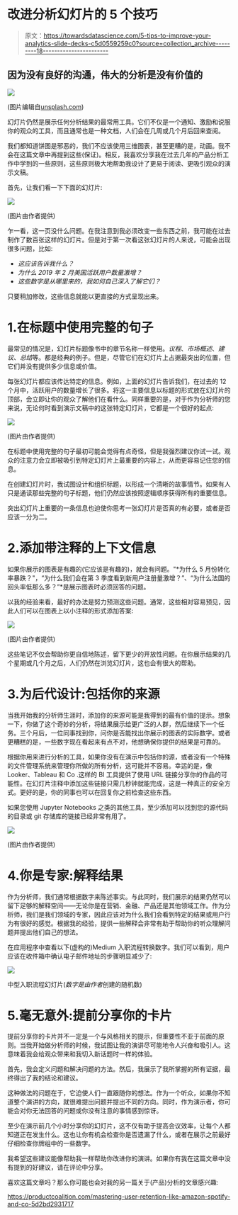 # 改进分析幻灯片的 5 个技巧

> 原文：<https://towardsdatascience.com/5-tips-to-improve-your-analytics-slide-decks-c5d0559259c0?source=collection_archive---------18----------------------->

## 因为没有良好的沟通，伟大的分析是没有价值的

![](img/9e9d2926d141563671a8435eae12f4f6.png)

(图片编辑自[unsplash.com](https://unsplash.com/photos/jhw1cRdWkEI))

幻灯片仍然是展示任何分析结果的最常用工具。它们不仅是一个通知、激励和说服你的观众的工具，而且通常也是一种文档，人们会在几周或几个月后回来查阅。

我们都知道饼图是邪恶的，我们不应该使用三维图表，甚至更糟的是，动画。我不会在这篇文章中再提到这些(保证)。相反，我喜欢分享我在过去几年的产品分析工作中学到的一些原则，这些原则极大地帮助我设计了更易于阅读、更吸引观众的演示文稿。

首先，让我们看一下下面的幻灯片:

![](img/64b31927f642264f3f374100bfd1a3b8.png)

(图片由作者提供)

乍一看，这一页没什么问题。在我注意到我必须改变一些东西之前，我可能在过去制作了数百张这样的幻灯片。但是对于第一次看这张幻灯片的人来说，可能会出现很多问题，比如:

*   *这应该告诉我什么？*
*   *为什么 2019 年 2 月美国活跃用户数量激增？*
*   *这些数字是从哪里来的，我如何自己深入了解它们？*

只要稍加修改，这些信息就能以更直接的方式呈现出来。

# 1.在标题中使用完整的句子

最常见的情况是，幻灯片标题像书中的章节名称一样使用。*议程*、*市场概述*、*建议*、*总结*等。都是经典的例子。但是，尽管它们在幻灯片上占据最突出的位置，但它们并没有提供多少信息或价值。

每张幻灯片都应该传达特定的信息。例如，上面的幻灯片告诉我们，在过去的 12 个月中，活跃用户的数量增长了很多。将这一主要信息以标题的形式放在幻灯片的顶部，会立即让你的观众了解他们在看什么。同样重要的是，对于作为分析师的您来说，无论何时看到演示文稿中的这张特定幻灯片，它都是一个很好的起点:

![](img/ca4a12a2791f21efdd1c5641d1ca7e29.png)

(图片由作者提供)

在标题中使用完整的句子最初可能会觉得有点奇怪，但是我强烈建议你试一试。观众的注意力会立即被吸引到特定幻灯片上最重要的内容上，从而更容易记住您的信息。

在创建幻灯片时，我试图设计和组织标题，以形成一个清晰的故事情节。如果有人只是通读那些完整的句子标题，他们仍然应该按照逻辑顺序获得所有的重要信息。

突出幻灯片上重要的一条信息也迫使你思考一张幻灯片是否真的有必要，或者是否应该一分为二。

# 2.添加带注释的上下文信息

如果你展示的图表是有趣的(它应该是有趣的)，就会有问题。"*为什么 5 月份转化率暴跌？"，“为什么我们会在第 3 季度看到新用户注册量激增？”、“为什么法国的回头率低那么多？”*是展示图表时必须回答的问题。

以我的经验来看，最好的办法是努力预测这些问题。通常，这些相对容易预见，因此人们可以在图表上以小注释的形式添加答案:

![](img/69e97831267cdd057c0b1ec629735762.png)

(图片由作者提供)

这些笔记不仅会帮助你更自信地陈述，留下更少的开放性问题。在你展示结果的几个星期或几个月之后，人们仍然在浏览幻灯片，这也会有很大的帮助。

# 3.为后代设计:包括你的来源

当我开始我的分析师生涯时，添加你的来源可能是我得到的最有价值的提示。想象一下，你做了这个奇妙的分析，将结果展示给更广泛的人群，然后继续下一个任务。三个月后，一位同事找到你，问你是否能找出你展示的图表的实际数字。或者更糟糕的是，一些数字现在看起来有点不对，他想确保你提供的结果是可靠的。

根据你用来进行分析的工具，如果你没有在演示中包括你的源，或者没有一个特殊的文件管理系统来管理你所做的所有分析，这可能并不容易。幸运的是，像 Looker、Tableau 和 Co .这样的 BI 工具提供了使用 URL 链接分享你的作品的可能性。在幻灯片注释中添加这些链接只需几秒钟就能完成，这是一种真正的安全方式。更好的是，你的同事也可以在回复你之前检查这些东西。

如果您使用 Jupyter Notebooks 之类的其他工具，至少添加可以找到您的源代码的目录或 git 存储库的链接已经非常有用了。

![](img/b0b5ae4c5543a74aef71848d4a9342f1.png)

(图片由作者提供)

# 4.你是专家:解释结果

作为分析师，我们通常根据数字来陈述事实。与此同时，我们展示的结果仍然可以留下足够的解释空间——无论你是在营销、金融、产品还是其他领域工作。作为分析师，我们是我们领域的专家，因此应该对为什么我们会看到特定的结果或用户行为有很好的感觉。根据我的经验，提供一些解释会非常有助于帮助你的听众理解问题并提出他们自己的想法。

在应用程序中查看以下(虚构的)Medium 入职流程转换数字。我们可以看到，用户应该在收件箱中确认电子邮件地址的步骤明显减少了:

![](img/d10515a02ea9751d67f4c3caa7fcad10.png)

中型入职流程幻灯片(*数字是由作者*创建的随机数)

# 5.毫无意外:提前分享你的卡片

提前分享你的卡片并不一定是一个与风格相关的提示，但重要性不亚于前面的原则。当我开始做分析师的时候，我试图让我的演讲尽可能地令人兴奋和吸引人。这意味着我会给观众带来和我切入新话题时一样的体验。

首先，我会定义问题和解决问题的方法。然后，我展示了我所掌握的所有证据，最终得出了我的结论和建议。

这种做法的问题在于，它迫使人们一直跟随你的想法。作为一个听众，如果你不知道整个演讲的方向，就很难提出问题并提出不同的方向。同时，作为演示者，你可能会对你无法回答的问题或你没有注意的事情感到惊讶。

至少在演示前几个小时分享你的幻灯片，这不仅有助于提高会议效率，让每个人都知道正在发生什么。这也让你有机会检查你是否遗漏了什么，或者在展示之前最好仔细检查你牌组中的一些数字。

我希望这些建议能像帮助我一样帮助你改进你的演讲。如果你有我在这篇文章中没有提到的好建议，请在评论中分享。

喜欢这篇文章吗？那么你可能也会对我的另一篇关于(产品)分析的文章感兴趣:

<https://productcoalition.com/mastering-user-retention-like-amazon-spotify-and-co-5d2bd2931717>  </challenging-the-stakeholder-as-an-analyst-e8ce0dc92ea5> 